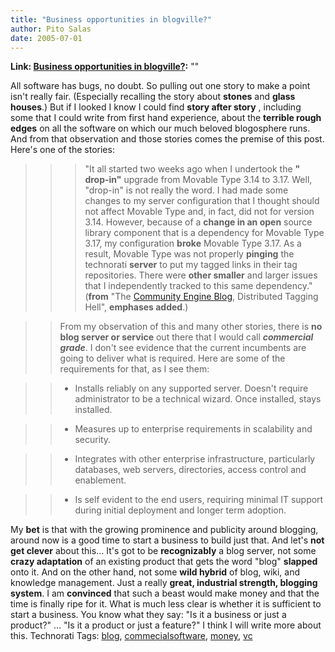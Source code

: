 ```yaml
---
title: "Business opportunities in blogville?"
author: Pito Salas
date: 2005-07-01
---
```


**Link: [Business opportunities in blogville?](None):** ""

All software has bugs, no doubt. So pulling out one story to make a point
isn't really fair. (Especially recalling the story about **stones** and
**glass houses**.)  But if I looked I know I could find **story after story**
, including some that I could write from first hand experience, about the
**terrible rough edges** on all the software on which our much beloved
blogosphere runs. And from that observation and those stories comes the
premise of this post. Here's one of the stories:

>>

>>> "It all started two weeks ago when I undertook the **" drop-in"** upgrade
from Movable Type 3.14 to 3.17. Well, "drop-in" is not really the word. I had
made some changes to my server configuration that I thought should not affect
Movable Type and, in fact, did not for version 3.14.  However, because of a
**change in an open** source library component that is a dependency for
Movable Type 3.17, my configuration **broke** Movable Type 3.17. As a result,
Movable Type was not properly **pinging** the technorati **server** to put my
tagged links in their tag repositories. There were **other smaller** and
larger issues that I independently tracked to this same dependency." (**from**
"The [Community Engine
Blog](<http://thecommunityengine.com/home/archives/2005/06/distributed_tag.html>),
Distributed Tagging Hell", **emphases added**.)

>>

>> From my observation of this and many other stories, there is **no blog
server or service** out there that I would call **_commercial grade_**. I
don't see evidence that the current incumbents are going to deliver what is
required. Here are some of the requirements for that, as I see them:

>>

>>   * Installs reliably on any supported server. Doesn't require
administrator to be a technical wizard. Once installed, stays installed.

>>   * Measures up to enterprise requirements in scalability and security.

>>   * Integrates with other enterprise infrastructure, particularly
databases, web servers, directories, access control and enablement.

>>   * Is self evident to the end users, requiring minimal IT support during
initial deployment and longer term adoption.

>>

My **bet** is that with the growing prominence and publicity around blogging,
around now is a good time to start a business to build just that. And let's
**not get clever** about this… It's got to be **recognizably** a blog server,
not some **crazy adaptation** of an existing product that gets the word "blog"
**slapped** onto it. And on the other hand, not some **wild hybrid** of blog,
wiki, and knowledge management. Just a really **great, industrial strength,
blogging system**. I am **convinced** that such a beast would make money and
that the time is finally ripe for it.  What is much less clear is whether it
is sufficient to start a business. You know what they say: "Is it a business
or just a product?" … "Is it a product or just a feature?" I think I will
write more about this. Technorati Tags:
[blog](<http://technorati.com/tag/blog>),
[commecialsoftware](<http://technorati.com/tag/commecialsoftware>),
[money](<http://technorati.com/tag/money>),
[vc](<http://technorati.com/tag/vc>)


